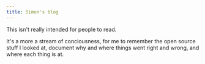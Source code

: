 ```yaml
---
title: Simon's blog
---
```


This isn't really intended for people to read.

It's a more a stream of conciousness, for me to remember the open source stuff I looked at, document why and where things went right and wrong, and where each thing is at.